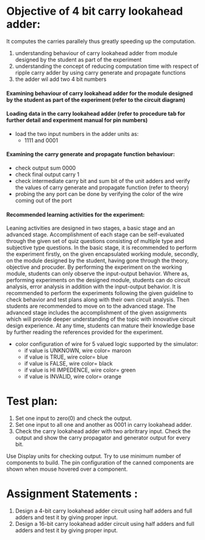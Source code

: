 # Objective of 4 bit carry lookahead adder:

It computes the carries parallely thus greatly speeding up the computation.

1. understanding behaviour of carry lookahead adder from module designed by the student as part of the experiment
2. understanding the concept of reducing computation time with respect of ripple carry adder by using carry generate and propagate functions
3. the adder wil add two 4 bit numbers

#### Examining behaviour of carry lookahead adder for the module designed by the student as part of the experiment (refer to the circuit diagram)

#### Loading data in the carry lookahead adder (refer to procedure tab for further detail and experiment manual for pin numbers)
- load the two input numbers in the adder units as:
  - 1111 and 0001

#### Examining the carry generate and propagate function behaviour:
- check output sum 0000
- check final output carry 1
- check intermediate carry bit and sum bit of the unit adders and verify the values of carry generate and propagate function (refer to theory)
- probing the any port can be done by verifying the color of the wire coming out of the port

#### Recommended learning activities for the experiment: 
Leaning activities are designed in two stages, a basic stage and an advanced stage. Accomplishment of each stage can be self-evaluated through the given set of quiz questions consisting of multiple type and subjective type questions. In the basic stage, it is recommended to perform the experiment firstly, on the given encapsulated working module, secondly, on the module designed by the student, having gone through the theory, objective and procuder. By performing the experiment on the working module, students can only observe the input-output behavior. Where as, performing experiments on the designed module, students can do circuit analysis, error analysis in addition with the input-output behavior. It is recommended to perform the experiments following the given guideline to check behavior and test plans along with their own circuit analysis. Then students are recommended to move on to the advanced stage. The advanced stage includes the accomplishment of the given assignments which will provide deeper understanding of the topic with innovative circuit design experience. At any time, students can mature their knowledge base by further reading the references provided for the experiment.

- color configuration of wire for 5 valued logic supported by the simulator:
  - if value is UNKNOWN, wire color= maroon
  - if value is TRUE, wire color= blue
  - if value is FALSE, wire color= black
  - if value is HI IMPEDENCE, wire color= green
  - if value is INVALID, wire color= orange

# Test plan:
1. Set one input to zero(0) and check the output.
2. Set one input to all one and another as 0001 in carry lookahead adder.
3. Check the carry lookahead adder with two arbritrary input. Check the output and show the carry propagator and generator output for every bit.

Use Display units for checking output. Try to use minimum number of components to build. The pin configuration of the canned components are shown when mouse hovered over a component.

# Assignment Statements :
1. Design a 4-bit carry lookahead adder circuit using half adders and full adders and test it by giving proper input.
2. Design a 16-bit carry lookahead adder circuit using half adders and full adders and test it by giving proper input.